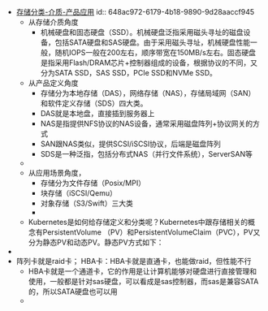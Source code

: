 - [存储分类-介质-产品应用](https://www.yanrongyun.com/zh-cn/blogs/k8s-container-persistant-storage)
  id:: 648ac972-6179-4b18-9890-9d28aaccf945
	- 从存储介质角度
		- 机械硬盘和固态硬盘（SSD）。机械硬盘泛指采用磁头寻址的磁盘设备，包括SATA硬盘和SAS硬盘。由于采用磁头寻址，机械硬盘性能一般，随机IOPS一般在200左右，顺序带宽在150MB/s左右。固态硬盘是指采用Flash/DRAM芯片+控制器组成的设备，根据协议的不同，又分为SATA  SSD，SAS SSD，PCIe SSD和NVMe SSD。
	- 从产品定义角度
		- 存储分为本地存储（DAS），网络存储（NAS），存储局域网（SAN）和软件定义存储（SDS）四大类。
		- DAS就是本地盘，直接插到服务器上
		- NAS是指提供NFS协议的NAS设备，通常采用磁盘阵列+协议网关的方式
		- SAN跟NAS类似，提供SCSI/iSCSI协议，后端是磁盘阵列
		- SDS是一种泛指，包括分布式NAS（并行文件系统），ServerSAN等
	-
	- 从应用场景角度，
		- 存储分为文件存储（Posix/MPI）
		- 块存储（iSCSI/Qemu）
		- 对象存储（S3/Swift）三大类
		-
	- Kubernetes是如何给存储定义和分类呢？Kubernetes中跟存储相关的概念有PersistentVolume （PV）和PersistentVolumeClaim（PVC），PV又分为静态PV和动态PV。静态PV方式如下：
-
- 阵列卡就是raid卡； HBA卡：HBA卡就是直通卡，也能做raid，但性能不行
	- HBA卡就是一个通道卡，它的作用是让计算机能够对硬盘进行直接管理和使用，一般都是针对sas硬盘，可以看成是sas控制器，而sas是兼容SATA的，所以SATA硬盘也可以用
	-